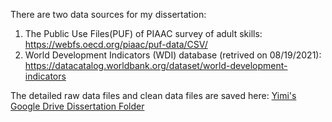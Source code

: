 There are two data sources for my dissertation:    
1. The Public Use Files(PUF) of PIAAC survey of adult skills: https://webfs.oecd.org/piaac/puf-data/CSV/   
2. World Development Indicators (WDI) database (retrived on 08/19/2021): https://datacatalog.worldbank.org/dataset/world-development-indicators  

The detailed raw data files and clean data files are saved here: [Yimi's Google Drive Dissertation Folder](https://drive.google.com/drive/folders/16bZEzQYdvAHgLOJKriStXIq8edqbGuMK?usp=sharing![image](https://user-images.githubusercontent.com/5498980/138625463-c441631e-2d9e-43b2-9f4d-5c2ffa38b7b9.png)
)
